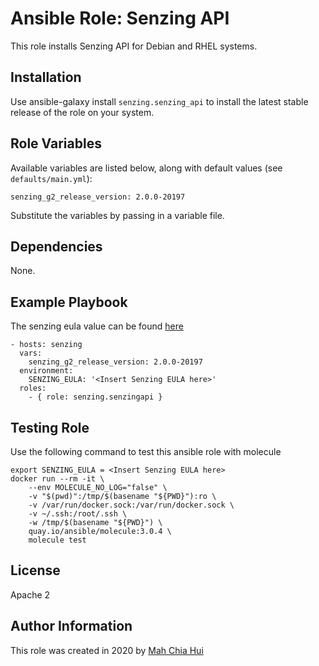 Ansible Role: Senzing API
=========

This role installs Senzing API for Debian and RHEL systems.

Installation
--------------

Use ansible-galaxy install `senzing.senzing_api` to install the latest stable release of the role on your system.

Role Variables
--------------

Available variables are listed below, along with default values (see `defaults/main.yml`):

    senzing_g2_release_version: 2.0.0-20197

Substitute the variables by passing in a variable file.

Dependencies
------------

None.

Example Playbook
----------------

The senzing eula value can be found [here](https://github.com/Senzing/knowledge-base/blob/master/lists/environment-variables.md#senzing_accept_eula)

    - hosts: senzing
      vars:
        senzing_g2_release_version: 2.0.0-20197
      environment:
        SENZING_EULA: '<Insert Senzing EULA here>'
      roles:
        - { role: senzing.senzingapi }

Testing Role
----------------
Use the following command to test this ansible role with molecule

```console
export SENZING_EULA = <Insert Senzing EULA here>
docker run --rm -it \
    --env MOLECULE_NO_LOG="false" \
    -v "$(pwd)":/tmp/$(basename "${PWD}"):ro \
    -v /var/run/docker.sock:/var/run/docker.sock \
    -v ~/.ssh:/root/.ssh \
    -w /tmp/$(basename "${PWD}") \
    quay.io/ansible/molecule:3.0.4 \
    molecule test
```

License
-------

Apache 2

Author Information
------------------

This role was created in 2020 by [Mah Chia Hui](https://github.com/mahchiahui)
